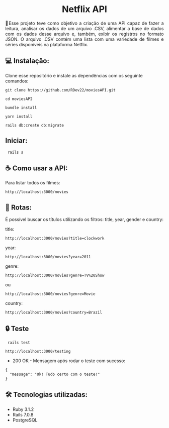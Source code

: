 
# <h1 align="center"> Netflix API </h1>

<p align="justify">🎯Esse projeto teve como objetivo a criação de uma API capaz de fazer a leitura, analisar os dados de um arquivo .CSV, alimentar a base de dados com os dados desse arquivo e, também, exibir os registros no formato JSON. O arquivo .CSV contém uma lista com uma variedade de filmes e séries disponíveis na plataforma Netflix.</p>

## 💻 Instalação:

Clone esse repositório e instale as dependências com os seguinte comandos:
```
git clone https://github.com/RDev22/moviesAPI.git
```
```
cd moviesAPI
```
```
bundle install
```
```
yarn install
```
```
rails db:create db:migrate
```

## Iniciar:
``` 
 rails s
```

## ☕ Como usar a API:
 
Para listar todos os filmes:
```
http://localhost:3000/movies
```

## 🚀 Rotas:

É possível buscar os títulos utilizando os filtros: title, year, gender e country:

title:
```
http://localhost:3000/movies?title=clockwork
```
year:
```
http://localhost:3000/movies?year=2011
```
genre:
```
http://localhost:3000/movies?genre=TV%20Show
```
ou
```
http://localhost:3000/movies?genre=Movie
```
country:
```
http://localhost:3000/movies?country=Brazil
```


## 🔒 Teste
```
 rails test
```
```
http://localhost:3000/testing
```

* 200 OK - Mensagem após rodar o teste com sucesso:
```
{
  "message": "Ok! Tudo certo com o teste!"
}
```

## 🛠️ Tecnologias utilizadas:
* Ruby 3.1.2
* Rails 7.0.8
* PostgreSQL


